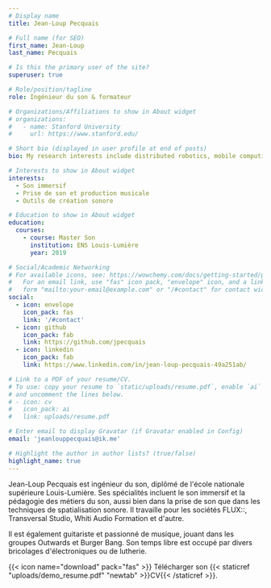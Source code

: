 ```yaml
---
# Display name
title: Jean-Loup Pecquais

# Full name (for SEO)
first_name: Jean-Loup
last_name: Pecquais

# Is this the primary user of the site?
superuser: true

# Role/position/tagline
role: Ingénieur du son & formateur

# Organizations/Affiliations to show in About widget
# organizations:
#   - name: Stanford University
#     url: https://www.stanford.edu/

# Short bio (displayed in user profile at end of posts)
bio: My research interests include distributed robotics, mobile computing and programmable matter.

# Interests to show in About widget
interests:
  - Son immersif
  - Prise de son et production musicale
  - Outils de création sonore

# Education to show in About widget
education:
  courses:
    - course: Master Son
      institution: ENS Louis-Lumière
      year: 2019

# Social/Academic Networking
# For available icons, see: https://wowchemy.com/docs/getting-started/page-builder/#icons
#   For an email link, use "fas" icon pack, "envelope" icon, and a link in the
#   form "mailto:your-email@example.com" or "/#contact" for contact widget.
social:
  - icon: envelope
    icon_pack: fas
    link: '/#contact'
  - icon: github
    icon_pack: fab
    link: https://github.com/jpecquais
  - icon: linkedin
    icon_pack: fab
    link: https://www.linkedin.com/in/jean-loup-pecquais-49a251ab/

# Link to a PDF of your resume/CV.
# To use: copy your resume to `static/uploads/resume.pdf`, enable `ai` icons in `params.yaml`,
# and uncomment the lines below.
# - icon: cv
#   icon_pack: ai
#   link: uploads/resume.pdf

# Enter email to display Gravatar (if Gravatar enabled in Config)
email: 'jeanlouppecquais@ik.me'

# Highlight the author in author lists? (true/false)
highlight_name: true
---
```


Jean-Loup Pecquais est ingénieur du son, diplômé de l'école nationale supérieure Louis-Lumière. Ses spécialités incluent le son immersif et la pédagogie des métiers du son, aussi bien dans la prise de son que dans les techniques de spatialisation sonore. Il travaille pour les sociétés FLUX::, Transversal Studio, Whiti Audio Formation et d'autre.

Il est également guitariste et passionné de musique, jouant dans les groupes Outwards et Burger Bang. Son temps libre est occupé par divers bricolages d'électroniques ou de lutherie.

{{< icon name="download" pack="fas" >}} Télécharger son {{< staticref "uploads/demo_resume.pdf" "newtab" >}}CV{{< /staticref >}}.
